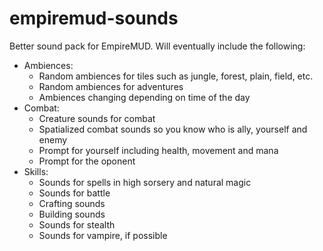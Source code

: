 # empiremud-sounds
Better sound pack for EmpireMUD. Will eventually include the following:
* Ambiences:
	* Random ambiences for tiles such as jungle, forest, plain, field, etc.
	* Random ambiences for adventures
	* Ambiences changing depending on time of the day
* Combat:
	* Creature sounds for combat
	* Spatialized combat sounds so you know who is ally, yourself and enemy
	* Prompt for yourself including health, movement and mana
	* Prompt for the oponent
* Skills:
	* Sounds for spells in high sorsery and natural magic
	* Sounds for battle
	* Crafting sounds
	* Building sounds
	* Sounds for stealth
	* Sounds for vampire, if possible

